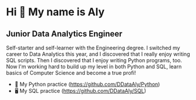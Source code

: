 <!--
## Hi there 👋
### I'm Aly :relaxed: I'm a newbie to the world of coding, but I'm passionate about all things Data and hope to become a Data Engineer one day :sunrise_over_mountains:  
#### Planning to go the whole path one step at the time, and will add my projects along the way  :beginner:
#### This is what I'm learning right now 🌱:
- SQL 
  <br>
- Python 
  <br>
- Tableau 
<br> -->

Hi 👋 My name is Aly
====================

Junior Data Analytics Engineer
------------------------------

Self-starter and self-learner with the Engineering degree. I switched my career to Data Analytics this year, and I discovered that I really enjoy writing SQL scripts. Then I discovered that I enjoy writing Python programs, too. Now I'm working hard to build up my level in both Python and SQL, learn basics of Computer Science and become a true profi!

* 🐍 My Python practice (https://github.com/DDataAly/Python)
* 🖥️ My SQL practice (https://github.com/DDataAly/SQL)
<!--* 🤝  I'm open to collaborating on Python/SQL projects
* ⚡  Here to grow and learn - sometimes quick, sometimes slow, but never giving up!-->

<!--
**DDataAly/DDataAly** is a ✨ _special_ ✨ repository because its `README.md` (this file) appears on your GitHub profile.

Here are some ideas to get you started:

- 🔭 I’m currently working on ...
- 🌱 I’m currently learning ...
- 👯 I’m looking to collaborate on ...
- 🤔 I’m looking for help with ...
- 💬 Ask me about ...
- 📫 How to reach me: ...
- 😄 Pronouns: ...
- ⚡ Fun fact: ...
-->
